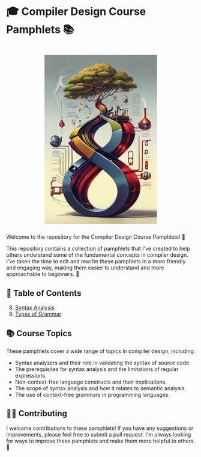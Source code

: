 

# 🎓 Compiler Design Course Pamphlets 📚

# <center> <div style="width: 300px;"> ![Sorting](Handout/pictures/compiler.jpg)

Welcome to the repository for the Compiler Design Course Pamphlets! 🎉

This repository contains a collection of pamphlets that I've created to help others understand some of the fundamental concepts in compiler design. I've taken the time to edit and rewrite these pamphlets in a more friendly and engaging way, making them easier to understand and more approachable to beginners. 📝

## 📖 Table of Contents


8. [Syntax Analysis](./Handout/08_Syntax-Analysis.ipynb)
9. [Types of Grammar](./Handout/09_Types-of-Grammar.ipynb)

## 📚 Course Topics

These pamphlets cover a wide range of topics in compiler design, including:

- Syntax analyzers and their role in validating the syntax of source code.
- The prerequisites for syntax analysis and the limitations of regular expressions.
- Non-context-free language constructs and their implications.
- The scope of syntax analysis and how it relates to semantic analysis.
- The use of context-free grammars in programming languages.



## 👩‍💻 Contributing

I welcome contributions to these pamphlets! If you have any suggestions or improvements, please feel free to submit a pull request. I'm always looking for ways to improve these pamphlets and make them more helpful to others. 🙌
